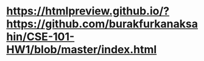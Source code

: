 # https://htmlpreview.github.io/?https://github.com/burakfurkanaksahin/CSE-101-HW1/blob/master/index.html
